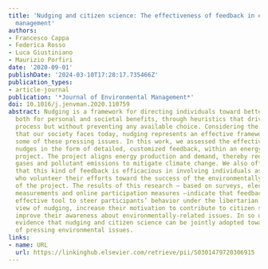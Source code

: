 ```yaml
---
title: 'Nudging and citizen science: The effectiveness of feedback in energy-demand
  management'
authors:
- Francesco Cappa
- Federica Rosso
- Luca Giustiniano
- Maurizio Porfiri
date: '2020-09-01'
publishDate: '2024-03-10T17:28:17.735466Z'
publication_types:
- article-journal
publication: '*Journal of Environmental Management*'
doi: 10.1016/j.jenvman.2020.110759
abstract: Nudging is a framework for directing individuals toward better behavior,
  both for personal and societal benefits, through heuristics that drive the decision-making
  process but without preventing any available choice. Considering the Grand Challenges
  that our society faces today, nudging represents an effective framework to tackle
  some of these pressing issues. In this work, we assessed the effectiveness of informational
  nudges in the form of detailed, customized feedback, within an energy-demand-management
  project. The project aligns energy production and demand, thereby reducing greenhouse
  gases and pollutant emissions to mitigate climate change. We also offered evidence
  that this kind of feedback is efficacious in involving individuals as citizen scientists,
  who volunteer their efforts toward the success of the environmentally-related aim
  of the project. The results of this research – based on surveys, electroencephalography
  measurements and online participation measures –indicate that feedback can be an
  effective tool to steer participants’ behavior under the libertarian paternalistic
  view of nudging, increase their motivation to contribute to citizen science, and
  improve their awareness about environmentally-related issues. In so doing, we provide
  evidence that nudging and citizen science can be jointly adopted toward the mitigation
  of pressing environmental issues.
links:
- name: URL
  url: https://linkinghub.elsevier.com/retrieve/pii/S0301479720306915
---
```

